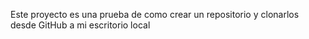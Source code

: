 Este proyecto es una prueba de como crear un repositorio y clonarlos desde GitHub a mi escritorio local
